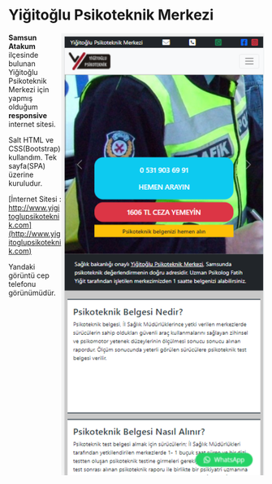 # Yiğitoğlu Psikoteknik Merkezi

<img src="img/cep_gorunum.png" width="400" align="right">

**Samsun Atakum** ilçesinde bulunan Yiğitoğlu Psikoteknik Merkezi için yapmış olduğum **responsive** internet sitesi.

Salt HTML ve CSS(Bootstrap) kullandım. Tek sayfa(SPA) üzerine kuruludur.

[İnternet Sitesi : http://www.yigitoglupsikoteknik.com](http://www.yigitoglupsikoteknik.com)

Yandaki görüntü cep telefonu görünümüdür.